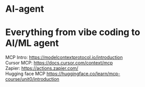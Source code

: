 # AI-agent
# Everything from vibe coding to AI/ML agent

MCP Intro: https://modelcontextprotocol.io/introduction  
Cursor MCP: https://docs.cursor.com/context/mcp  
Zapier: https://actions.zapier.com/  
Hugging face MCP  https://huggingface.co/learn/mcp-course/unit0/introduction

